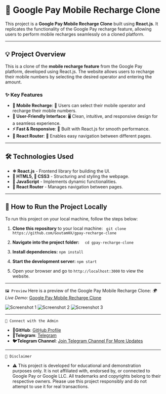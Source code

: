 # 📱 Google Pay Mobile Recharge Clone

This project is a **Google Pay Mobile Recharge Clone** built using **React.js**. It replicates the functionality of the Google Pay recharge feature, allowing users to perform mobile recharges seamlessly on a cloned platform.

---

## 💡 Project Overview

This is a clone of the **mobile recharge feature** from the Google Pay platform, developed using React.js. The website allows users to recharge their mobile numbers by selecting the desired operator and entering the amount.

### ✨ Key Features

- **📲 Mobile Recharge**: 📡 Users can select their mobile operator and recharge their mobile numbers.
- **🎨 User-Friendly Interface**: 🖥️ Clean, intuitive, and responsive design for a seamless experience.
- **⚡ Fast & Responsive**: 🚀 Built with React.js for smooth performance.
- **🔗 React Router**: 🔄 Enables easy navigation between different pages.

---

## 🛠️ Technologies Used

- **⚛️ React.js** - Frontend library for building the UI.
- **📝 HTML5, 🎨 CSS3** - Structuring and styling the webpage.
- **📜 JavaScript** - Implements dynamic functionalities.
- **🔗 React Router** - Manages navigation between pages.

---

## 🚀 How to Run the Project Locally

To run this project on your local machine, follow the steps below:

1. **Clone this repository** to your local machine:
  `` git clone https://github.com/GoutamHX/gpay-recharge-clone``
   
2. **Navigate into the project folder:**
 ``  cd gpay-recharge-clone``

3. **Install dependencies:**
``npm install``

4. **Start the development server:**
``npm start``

5. Open your browser and go to `http://localhost:3000` to view the website.
---

`🖼️ Preview`
Here is a preview of the Google Pay Mobile Recharge Clone:
*🌍 Live Demo:* [Google Pay Mobile Recharge Clone](https://gpay-recharge-clone-git-main-goutamhxs-projects.vercel.app/)

![Screenshot 1](https://github.com/user-attachments/assets/d8b6fee6-29d9-4a8b-93e7-5d768a5ce71a)
![Screenshot 2](https://github.com/user-attachments/assets/5762cd86-6088-499e-8b51-074edf6db1aa)
![Screenshot 3](https://github.com/user-attachments/assets/450b3c82-690c-49bc-adb3-6f8a6e6dd9e9)

---
`📢 Connect with the Admin`
- **🐙GitHub**: [GitHub Profile](https://github.com/GoutamHX)
- **👤Telegram**: [Telegram](https://t.me/MR_GOUTAM08)
- **🐦Telegram Channel**: [Join Telegram Channel For More Updates](https://t.me/MAXX_MODS)

---
`📄 Disclaimer`
- ⚠️ This project is developed for educational and demonstration purposes only. It is not affiliated with, endorsed by, or connected to Google Pay or Google LLC. All trademarks and copyrights belong to their respective owners. Please use this project responsibly and do not attempt to use it for real transactions.
